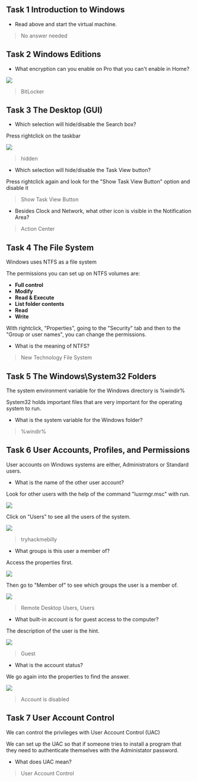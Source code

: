 
## Task 1 Introduction to Windows

- Read above and start the virtual machine.
> No answer needed

## Task 2 Windows Editions

- What encryption can you enable on Pro that you can't enable in Home?

![](Attachments/Bitlocker.png)

> BitLocker

## Task 3 The Desktop (GUI)

- Which selection will hide/disable the Search box?

Press rightclick on the taskbar

![](Attachments/hidden%20setting.png)

> hidden

- Which selection will hide/disable the Task View button?

Press rightclick again and look for the "Show Task View Button" option and disable it

> Show Task View Button

- Besides Clock and Network, what other icon is visible in the Notification Area?
> Action Center

## Task 4 The File System

Windows uses NTFS as a file system

The permissions you can set up on NTFS volumes are:
-   **Full control**
-   **Modify**
-   **Read & Execute**
-   **List folder contents**
-   **Read**
-   **Write**

With rightclick, "Properties", going to the "Security" tab and then to the "Group or user names", you can change the permissions.

- What is the meaning of NTFS?
> New Technology File System

## Task 5 The Windows\System32 Folders

The system environment variable for the Windows directory is %windir%

System32 holds important files that are very important for the operating system to run.

- What is the system variable for the Windows folder?
> %windir%

## Task 6 User Accounts, Profiles, and Permissions

User accounts on Windows systems are either,
Administrators or Standard users.

- What is the name of the other user account?

Look for other users with the help of the command "lusrmgr.msc" with run.

![](Attachments/lusrmgr.png)

Click on "Users" to see all the users of the system.

![](Attachments/the%20solution.png)

> tryhackmebilly

- What groups is this user a member of?

Access the properties first.

![](Attachments/properties.png)

Then go to "Member of" to see which groups the user is a member of.

![](Attachments/member%20of.png)


> Remote Desktop Users, Users

- What built-in account is for guest access to the computer?

The description of the user is the hint.

![](Attachments/guest.png)

> Guest

- What is the account status?

We go again into the properties to find the answer.

![](Attachments/properties%20of%20guest.png)

> Account is disabled

## Task 7 User Account Control

We can control the privileges with User Account Control (UAC)

We can set up the UAC so that if someone tries to install a program that they need to authenticate themselves with the Administator password.

- What does UAC mean?
> User Account Control

## 